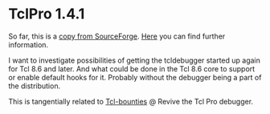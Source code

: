 # TclPro 1.4.1

So far, this is a [copy from SourceForge](https://sourceforge.net/projects/tclpro/).
[Here](http://www.tcl.tk/software/tclpro/) you can find further information.

I want to investigate possibilities of getting the tcldebugger started up again for Tcl 8.6 and later. And what could be done in the Tcl 8.6 core to support or enable default hooks for it. Probably without the debugger being a part of the distribution.

This is tangentially related to [Tcl-bounties](https://github.com/flightaware/Tcl-bounties#revive-the-tcl-pro-debugger) @ Revive the Tcl Pro debugger.